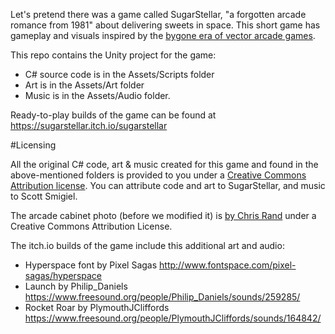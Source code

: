Let's pretend there was a game called SugarStellar, "a forgotten arcade romance from 1981" about delivering sweets in space. This short game has gameplay and visuals inspired by the [bygone era of vector arcade games](http://www.museumofplay.org/blog/chegheads/2011/08/gone-but-not-forgotten-vector-games/).

This repo contains the Unity project for the game:
- C# source code is in the Assets/Scripts folder
- Art is in the Assets/Art folder
- Music is in the Assets/Audio folder.

Ready-to-play builds of the game can be found at https://sugarstellar.itch.io/sugarstellar

#Licensing

All the original C# code, art & music created for this game and found in the above-mentioned folders
is provided to you under a [Creative Commons Attribution license](http://creativecommons.org/licenses/by/4.0/).
You can attribute code and art to SugarStellar, and music to Scott Smigiel.

The arcade cabinet photo (before we modified it) is [by Chris Rand](https://commons.wikimedia.org/wiki/File:Signed_Pong_Cabinet.jpg) under a Creative Commons Attribution License. 

The itch.io builds of the game include this additional art and audio:

- Hyperspace font by Pixel Sagas http://www.fontspace.com/pixel-sagas/hyperspace
- Launch by Philip_Daniels https://www.freesound.org/people/Philip_Daniels/sounds/259285/
- Rocket Roar by PlymouthJCliffords https://www.freesound.org/people/PlymouthJCliffords/sounds/164842/

